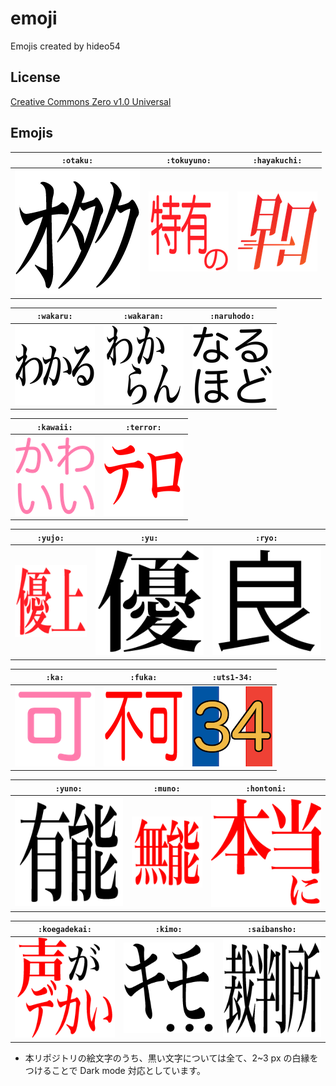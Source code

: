 # emoji

Emojis created by hideo54

## License

[Creative Commons Zero v1.0 Universal](LICENSE)

## Emojis

`:otaku:` | `:tokuyuno:` | `:hayakuchi:`
:-: | :-: | :-:
[![](images/otaku.png)](https://github.com/hideo54/emoji/raw/master/images/otaku.png) | [![](images/tokuyuno.png)](https://github.com/hideo54/emoji/raw/master/images/tokuyuno.png) | [![](images/hayakuchi.png)](https://github.com/hideo54/emoji/raw/master/images/hayakuchi.png)

`:wakaru:` | `:wakaran:` | `:naruhodo:`
:-: | :-: | :-:
[![](images/wakaru.png)](https://github.com/hideo54/emoji/raw/master/images/wakaru.png) | [![](images/wakaran.png)](https://github.com/hideo54/emoji/raw/master/images/wakaran.png) | [![](images/naruhodo.png)](https://github.com/hideo54/emoji/raw/master/images/naruhodo.png)

`:kawaii:` | `:terror:`
:-: | :-:
[![](images/kawaii.png)](https://github.com/hideo54/emoji/raw/master/images/kawaii.png) | [![](images/terror.png)](https://github.com/hideo54/emoji/raw/master/images/terror.png)

`:yujo:` | `:yu:` | `:ryo:`
:-: | :-: | :-:
[![](images/yujo.png)](https://github.com/hideo54/emoji/raw/master/images/yujo.png) | [![](images/yu.png)](https://github.com/hideo54/emoji/raw/master/images/yu.png) | [![](images/ryo.png)](https://github.com/hideo54/emoji/raw/master/images/ryo.png)

`:ka:` | `:fuka:` | `:uts1-34:`
:-: | :-: | :-:
[![](images/ka.png)](https://github.com/hideo54/emoji/raw/master/images/ka.png) | [![](images/fuka.png)](https://github.com/hideo54/emoji/raw/master/images/fuka.png) | [![](images/uts1-34.png)](https://github.com/hideo54/emoji/raw/master/images/uts1-34.png)

`:yuno:` | `:muno:` | `:hontoni:`
:-: | :-: | :-:
[![](images/yuno.png)](https://github.com/hideo54/emoji/raw/master/images/yuno.png) | [![](images/muno.png)](https://github.com/hideo54/emoji/raw/master/images/muno.png) | [![](images/hontoni.png)](https://github.com/hideo54/emoji/raw/master/images/hontoni.png)

`:koegadekai:` | `:kimo:` | `:saibansho:`
:-: | :-: | :-:
[![](images/koegadekai.png)](https://github.com/hideo54/emoji/raw/master/images/koegadekai.png) | [![](images/kimo.png)](https://github.com/hideo54/emoji/raw/master/images/kimo.png) | [![](images/saibansho.png)](https://github.com/hideo54/emoji/raw/master/images/saibansho.png)

* 本リポジトリの絵文字のうち、黒い文字については全て、2~3 px の白縁をつけることで Dark mode 対応としています。